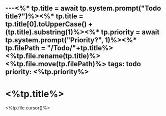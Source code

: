 ---<%* tp.title = await tp.system.prompt("Todo title?")%><%* tp.title = tp.title[0].toUpperCase() + (tp.title).substring(1)%><%* tp.priority = await tp.system.prompt("Priority?", 1)%><%* tp.filePath = "/Todo/"+tp.title%><%tp.file.rename(tp.title)%><%tp.file.move(tp.filePath)%>
tags: todo
priority: <%tp.priority%>
---
# <%tp.title%>
<%tp.file.cursor()%>
